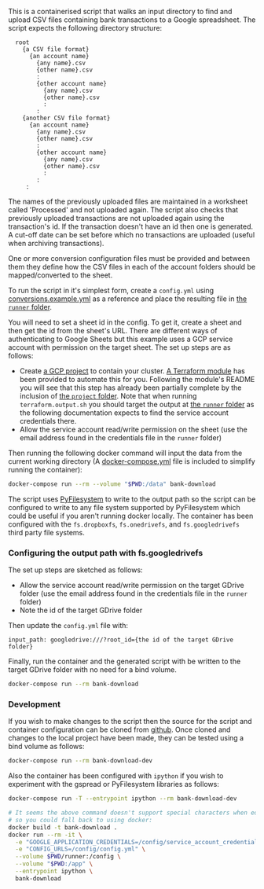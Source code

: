 
This is a containerised script that walks an input directory to find and upload CSV files
containing bank transactions to a Google spreadsheet. The script expects the following directory
structure:
```
  root
    {a CSV file format}
      {an account name}
        {any name}.csv
        {other name}.csv
        :
        {other account name}
          {any name}.csv
          {other name}.csv
          :
        :
    {another CSV file format}
      {an account name}
        {any name}.csv
        {other name}.csv
        :
        {other account name}
          {any name}.csv
          {other name}.csv
          :
        :
     :
```
The names of the previously uploaded files are maintained in a worksheet called 'Processed' and
not uploaded again. The script also checks that previously uploaded transactions are not
uploaded again using the transaction's id. If the transaction doesn't have an id then one is
generated. A cut-off date can be set before which no transactions are uploaded (useful when
archiving transactions).

One or more conversion configuration files must be provided and between them they define how
the CSV files in each of the account folders should be mapped/converted to the sheet.

To run the script in it's simplest form, create a `config.yml` using
[conversions.example.yml](https://github.com/msb/bank-download/blob/master/conversions.example.yml)
as a reference and place the resulting file in
[the `runner` folder](https://github.com/msb/bank-download/tree/master/runner).

You will need to set a sheet id in the config. To get it, create a sheet and then get the id from
the sheet's URL. There are different ways of authenticating to Google Sheets but this example uses
a GCP service account with permission on the target sheet. The set up steps are as follows:

 - Create [a GCP project](https://cloud.google.com/storage/docs/projects) to contain your cluster.
   [A Terraform module](https://github.com/msb/tf-gcp-project) has been provided to automate this 
   for you. Following the module's README you will see that this step has already been partially
   complete by the inclusion of 
   [the `project` folder](https://github.com/msb/bank-download/tree/master/project).
   Note that when running `terraform.output.sh` you should target the output at 
   [the `runner` folder](https://github.com/msb/bank-download/tree/master/runner) as the following
   documentation expects to find the service account credentials there.
 - Allow the service account read/write permission on the sheet 
   (use the email address found in the credentials file in the `runner` folder)

Then running the following docker command will input the data from the current working directory
(A [docker-compose.yml](https://github.com/msb/bank-download/blob/master/docker-compose.yml) file
is included to simplify running the container):

```bash
docker-compose run --rm --volume "$PWD:/data" bank-download
```

The script uses [PyFilesystem](https://github.com/pyfilesystem/pyfilesystem2) to write to the
output path so the script can be configured to write to any file system supported by PyFilesystem
which could be useful if you aren't running docker locally. The container has been configured with
the `fs.dropboxfs`, `fs.onedrivefs`, and `fs.googledrivefs` third party file systems.

### Configuring the output path with fs.googledrivefs

The set up steps are sketched as follows:

 - Allow the service account read/write permission on the target GDrive folder
   (use the email address found in the credentials file in the `runner` folder)
 - Note the id of the target GDrive folder 

Then update the `config.yml` file with:

```
input_path: googledrive:///?root_id={the id of the target GDrive folder}
```

Finally, run the container and the generated script with be written to the target GDrive folder
with no need for a bind volume.

```bash
docker-compose run --rm bank-download
```

### Development

If you wish to make changes to the script then the source for the script and container
configuration can be cloned from [github](https://github.com/msb/bank-download). Once cloned and
changes to the local project have been made, they can be tested using a bind volume as follows:

```bash
docker-compose run --rm bank-download-dev
```

Also the container has been configured with `ipython` if you wish to experiment with the gspread
or PyFilesystem libraries as follows:

```bash
docker-compose run -T --entrypoint ipython --rm bank-download-dev

# It seems the above command doesn't support special characters when editing (backspace, etc)
# so you could fall back to using docker:
docker build -t bank-download .
docker run --rm -it \
  -e "GOOGLE_APPLICATION_CREDENTIALS=/config/service_account_credentials.json" \
  -e "CONFIG_URLS=/config/config.yml" \
  --volume $PWD/runner:/config \
  --volume "$PWD:/app" \
  --entrypoint ipython \
  bank-download

```
